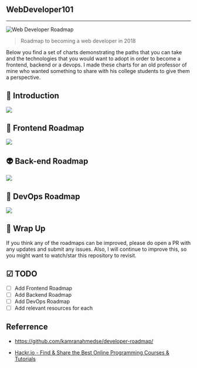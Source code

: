 ## WebDeveloper101
------

![Web Developer Roadmap](https://i.imgur.com/oxsayps.png)

> Roadmap to becoming a web developer in 2018

Below you find a set of charts demonstrating the paths that you can take and the technologies that you would want to adopt in order to become a frontend, backend or a devops. I made these charts for an old professor of mine who wanted something to share with his college students to give them a perspective.

## 🚀 Introduction

![](https://i.imgur.com/OZUOUtI.png)

## 🎨 Frontend Roadmap

![](./images/frontend-v2.png)

## 👽 Back-end Roadmap

![](./images/backend.png)

## 👷 DevOps Roadmap

![](./images/devops.png)

## 🚦 Wrap Up

If you think any of the roadmaps can be improved, please do open a PR with any updates and submit any issues. Also, I will continue to improve this, so you might want to watch/star this repository to revisit.

## ☑ TODO
- [ ] Add Frontend Roadmap
- [ ] Add Backend Roadmap
- [ ] Add DevOps Roadmap
- [ ] Add relevant resources for each

## Referrence

- https://github.com/kamranahmedse/developer-roadmap/

- [Hackr.io - Find & Share the Best Online Programming Courses & Tutorials](https://hackr.io)

